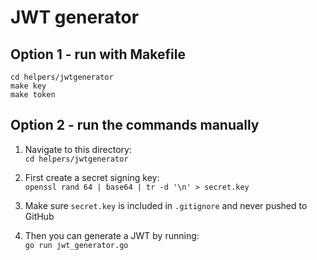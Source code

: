 # JWT generator

## Option 1 - run with Makefile

`cd helpers/jwtgenerator`  
`make key`  
`make token`  

## Option 2 - run the commands manually

1. Navigate to this directory:  
`cd helpers/jwtgenerator`  

2. First create a secret signing key:  
`openssl rand 64 | base64 | tr -d '\n' > secret.key`  

3. Make sure `secret.key` is included in `.gitignore` and never pushed to GitHub  

4. Then you can generate a JWT by running:  
`go run jwt_generator.go`  

